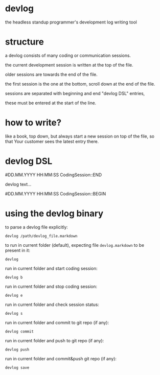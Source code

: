 devlog
======

the headless standup programmer's development log writing tool

structure
=========

a devlog consists of many coding or communication sessions. 

the current development session is written at the top of the file.

older sessions are towards the end of the file. 

the first session is the one at the bottom, scroll down at the end of the file.

sessions are separated with beginning and end "devlog DSL" entries, 

these must be entered at the start of the line.

how to write?
=============

like a book, top down, but always start a new session on top of the file, so that Your customer sees the latest entry there.

devlog DSL
==========


#DD.MM.YYYY HH:MM:SS CodingSession::END

devlog text...

#DD.MM.YYYY HH:MM:SS CodingSession::BEGIN

using the devlog binary
===================

to parse a devlog file explicitly:

`devlog /path/devlog_file.markdown`

to run in current folder (default), expecting file `devlog.markdown` to be present in it:

`devlog`

run in current folder and start coding session:

`devlog b`

run in current folder and stop coding session:

`devlog e`

run in current folder and check session status:

`devlog s`

run in current folder and commit to git repo (if any):

`devlog commit`

run in current folder and push to git repo (if any):

`devlog push`

run in current folder and commit&push git repo (if any):

`devlog save`

